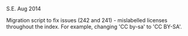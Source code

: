 S.E. Aug 2014

Migration script to fix issues (242 and 241) - mislabelled licenses 
throughout the index. For example, changing 'CC by-sa' to 'CC BY-SA'.